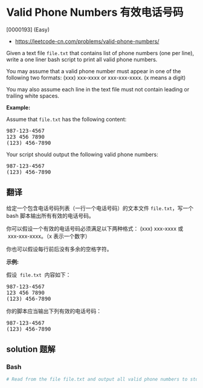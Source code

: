 # Valid Phone Numbers 有效电话号码

[0000193] (Easy)

- https://leetcode-cn.com/problems/valid-phone-numbers/

Given a text file `file.txt` that contains list of phone numbers (one per line), write a one liner bash script to print all valid phone numbers.

You may assume that a valid phone number must appear in one of the following two formats: (xxx) xxx-xxxx or xxx-xxx-xxxx. (x means a digit)

You may also assume each line in the text file must not contain leading or trailing white spaces.

**Example:**

Assume that `file.txt` has the following content:

<pre>987-123-4567
123 456 7890
(123) 456-7890
</pre>

Your script should output the following valid phone numbers:

<pre>987-123-4567
(123) 456-7890
</pre>

## 翻译

给定一个包含电话号码列表（一行一个电话号码）的文本文件 `file.txt`，写一个 bash 脚本输出所有有效的电话号码。

你可以假设一个有效的电话号码必须满足以下两种格式： (xxx) xxx-xxxx 或  xxx-xxx-xxxx。（x 表示一个数字）

你也可以假设每行前后没有多余的空格字符。

**示例:**

假设  `file.txt`  内容如下：

<pre>987-123-4567
123 456 7890
(123) 456-7890
</pre>

你的脚本应当输出下列有效的电话号码：

<pre>987-123-4567
(123) 456-7890
</pre>

## solution 题解

### Bash

```bash
# Read from the file file.txt and output all valid phone numbers to stdout.

```
